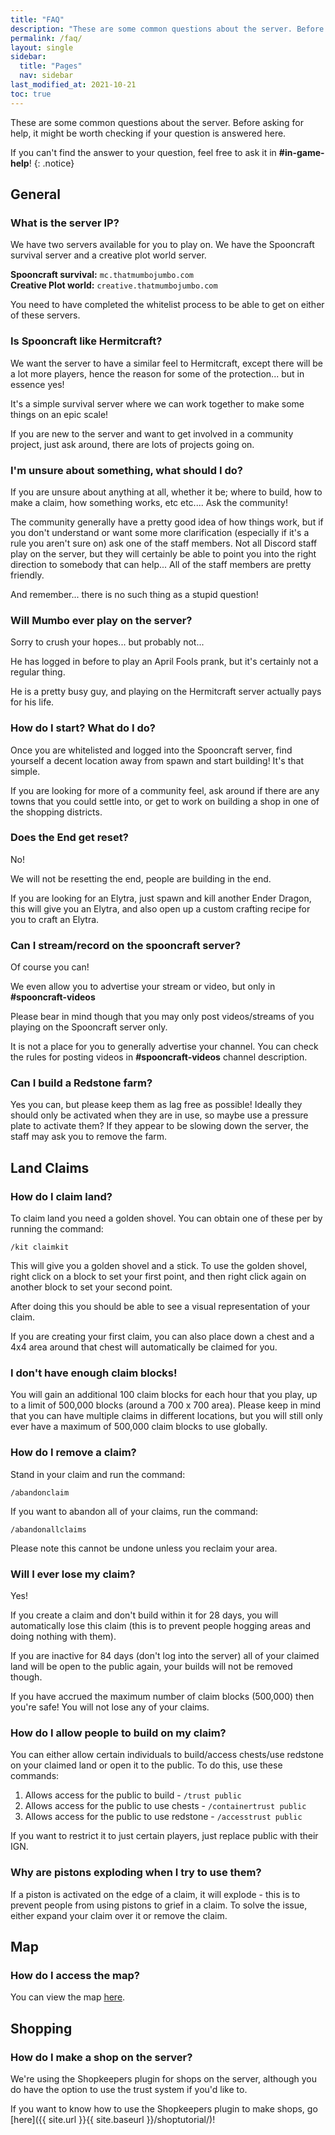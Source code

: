 ```yaml
---
title: "FAQ"
description: "These are some common questions about the server. Before asking for help, it might be worth checking if your question is answered here."
permalink: /faq/
layout: single
sidebar:
  title: "Pages"
  nav: sidebar
last_modified_at: 2021-10-21
toc: true
---
```


These are some common questions about the server. Before asking for help, it might be worth checking if your question is answered here.

If you can't find the answer to your question, feel free to ask it in **#in-game-help**!
{: .notice}

## General

### What is the server IP?

We have two servers available for you to play on. We have the Spooncraft survival server and a creative plot world server.

**Spooncraft survival:** `mc.thatmumbojumbo.com` \
**Creative Plot world:** `creative.thatmumbojumbo.com`

You need to have completed the whitelist process to be able to get on either of these servers.

### Is Spooncraft like Hermitcraft?

We want the server to have a similar feel to Hermitcraft, except there will be a lot more players, hence the reason for some of the protection... but in essence yes!

It's a simple survival server where we can work together to make some things on an epic scale!

If you are new to the server and want to get involved in a community project, just ask around, there are lots of projects going on.

### I'm unsure about something, what should I do?

If you are unsure about anything at all, whether it be; where to build, how to make a claim, how something works, etc etc.... Ask the community!

The community generally have a pretty good idea of how things work, but if you don't understand or want some more clarification (especially if it's a rule you aren't sure on) ask one of the staff members. Not all Discord staff play on the server, but they will certainly be able to point you into the right direction to somebody that can help... All of the staff members are pretty friendly.

And remember... there is no such thing as a stupid question!

### Will Mumbo ever play on the server?

Sorry to crush your hopes... but probably not...

He has logged in before to play an April Fools prank, but it's certainly not a regular thing.

He is a pretty busy guy, and playing on the Hermitcraft server actually pays for his life.

### How do I start? What do I do?

Once you are whitelisted and logged into the Spooncraft server, find yourself a decent location away from spawn and start building! It's that simple.

If you are looking for more of a community feel, ask around if there are any towns that you could settle into, or get to work on building a shop in one of the shopping districts.

### Does the End get reset?

No!

We will not be resetting the end, people are building in the end.

If you are looking for an Elytra, just spawn and kill another Ender Dragon, this will give you an Elytra, and also open up a custom crafting recipe for you to craft an Elytra.

### Can I stream/record on the spooncraft server?

Of course you can!

We even allow you to advertise your stream or video, but only in **#spooncraft-videos**

Please bear in mind though that you may only post videos/streams of you playing on the Spooncraft server only.

It is not a place for you to generally advertise your channel. You can check the rules for posting videos in **#spooncraft-videos** channel description.

### Can I build a Redstone farm?

Yes you can, but please keep them as lag free as possible! Ideally they should only be activated when they are in use, so maybe use a pressure plate to activate them? If they appear to be slowing down the server, the staff may ask you to remove the farm.

## Land Claims

### How do I claim land?

To claim land you need a golden shovel. You can obtain one of these per by running the command:

`/kit claimkit`

This will give you a golden shovel and a stick. To use the golden shovel, right click on a block to set your first point, and then right click again on another block to set your second point.

After doing this you should be able to see a visual representation of your claim.

If you are creating your first claim, you can also place down a chest and a 4x4 area around that chest will automatically be claimed for you.

### I don't have enough claim blocks!

You will gain an additional 100 claim blocks for each hour that you play, up to a limit of 500,000 blocks (around a 700 x 700 area). Please keep in mind that you can have multiple claims in different locations, but you will still only ever have a maximum of 500,000 claim blocks to use globally.

### How do I remove a claim?

Stand in your claim and run the command:

`/abandonclaim`

If you want to abandon all of your claims, run the command:

`/abandonallclaims`

Please note this cannot be undone unless you reclaim your area.

### Will I ever lose my claim?

Yes!

If you create a claim and don't build within it for 28 days, you will automatically lose this claim (this is to prevent people hogging areas and doing nothing with them).

If you are inactive for 84 days (don't log into the server) all of your claimed land will be open to the public again, your builds will not be removed though.

If you have accrued the maximum number of claim blocks (500,000) then you're safe! You will not lose any of your claims.

### How do I allow people to build on my claim?

You can either allow certain individuals to build/access chests/use redstone on your claimed land or open it to the public. To do this, use these commands:

1. Allows access for the public to build - `/trust public`
2. Allows access for the public to use chests - `/containertrust public`
3. Allows access for the public to use redstone - `/accesstrust public`


If you want to restrict it to just certain players, just replace public with their IGN.

### Why are pistons exploding when I try to use them?

If a piston is activated on the edge of a claim, it will explode - this is to prevent people from using pistons to grief in a claim. To solve the issue, either expand your claim over it or remove the claim.

## Map

### How do I access the map?

You can view the map [here](http://147.135.116.56:8123/).

## Shopping

### How do I make a shop on the server?

We're using the Shopkeepers plugin for shops on the server, although you do have the option to use the trust system if you'd like to.

If you want to know how to use the Shopkeepers plugin to make shops, go [here]({{ site.url }}{{ site.baseurl }}/shoptutorial/)!
